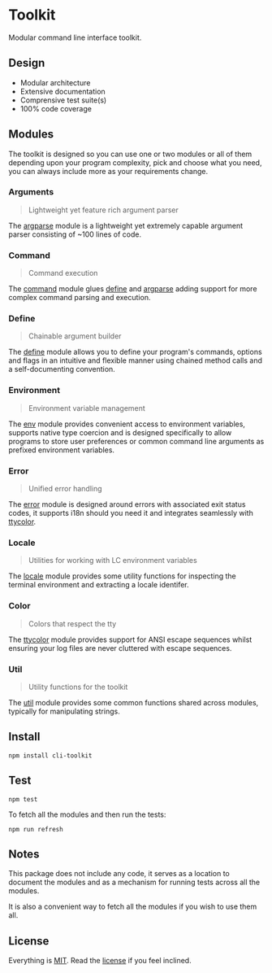 # Toolkit

Modular command line interface toolkit.

## Design

* Modular architecture
* Extensive documentation
* Comprensive test suite(s)
* 100% code coverage

## Modules

The toolkit is designed so you can use one or two modules or all of them depending upon your program complexity, pick and choose what you need, you can always include more as your requirements change.

### Arguments

> Lightweight yet feature rich argument parser

The [argparse][argparse] module is a lightweight yet extremely capable argument parser consisting of ~100 lines of code.

### Command

> Command execution

The [command][command] module glues [define][define] and [argparse][argparse] adding support for more complex command parsing and execution.

### Define

> Chainable argument builder

The [define][define] module allows you to define your program's commands, options and flags in an intuitive and flexible manner using chained method calls and a self-documenting convention.

### Environment

> Environment variable management 

The [env][env] module provides convenient access to environment variables, supports native type coercion and is designed specifically to allow programs to store user preferences or common command line arguments as prefixed environment variables.

### Error

> Unified error handling

The [error][error] module is designed around errors with associated exit status codes, it supports i18n should you need it and integrates seamlessly with [ttycolor][ttycolor].

### Locale

> Utilities for working with LC environment variables

The [locale][locale] module provides some utility functions for inspecting the terminal environment and extracting a locale identifer.

### Color

> Colors that respect the tty 

The [ttycolor][ttycolor] module provides support for ANSI escape sequences whilst ensuring your log files are never cluttered with escape sequences.

### Util

> Utility functions for the toolkit

The [util][util] module provides some common functions shared across modules, typically for manipulating strings.

## Install

```
npm install cli-toolkit
```

## Test

```
npm test
```

To fetch all the modules and then run the tests:

```
npm run refresh
```

## Notes

This package does not include any code, it serves as a location to document the modules and as a mechanism for running tests across all the modules.

It is also a convenient way to fetch all the modules if you wish to use them all.

## License

Everything is [MIT](http://en.wikipedia.org/wiki/MIT_License). Read the [license](/LICENSE) if you feel inclined.

[argparse]: https://github.com/freeformsystems/cli-argparse
[command]: https://github.com/freeformsystems/cli-command
[define]: https://github.com/freeformsystems/cli-define
[env]: https://github.com/freeformsystems/cli-env
[error]: https://github.com/freeformsystems/cli-error
[locale]: https://github.com/freeformsystems/cli-locale
[ttycolor]: https://github.com/freeformsystems/ttycolor
[util]: https://github.com/freeformsystems/cli-util
